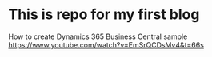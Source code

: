 # This is repo for my first blog

How to create Dynamics 365 Business Central sample
<https://www.youtube.com/watch?v=EmSrQCDsMv4&t=66s>
